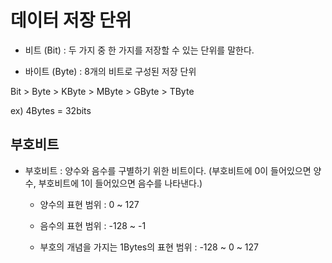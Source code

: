# 데이터 저장 단위

- 비트 (Bit) : 두 가지 중 한 가지를 저장할 수 있는 단위를 말한다.

- 바이트 (Byte) : 8개의 비트로 구성된 저장 단위

Bit > Byte > KByte > MByte > GByte > TByte

ex) 4Bytes = 32bits


## 부호비트

- 부호비트 : 양수와 음수를 구별하기 위한 비트이다. (부호비트에 0이 들어있으면 양수, 부호비트에 1이 들어있으면 음수를 나타낸다.)

    - 양수의 표현 범위 : 0 ~ 127
    - 음수의 표현 범위 : -128 ~ -1

    - 부호의 개념을 가지는 1Bytes의 표현 범위 : -128 ~ 0 ~ 127